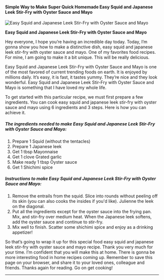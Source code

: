             

#### Simple Way to Make Super Quick Homemade Easy Squid and Japanese Leek Stir-Fry with Oyster Sauce and Mayo

![Easy Squid and Japanese Leek Stir-Fry with Oyster Sauce and Mayo](https://img-global.cpcdn.com/recipes/6557849963462656/751x532cq70/easy-squid-and-japanese-leek-stir-fry-with-oyster-sauce-and-mayo-recipe-main-photo.jpg)

**Easy Squid and Japanese Leek Stir-Fry with Oyster Sauce and Mayo**

Hey everyone, I hope you’re having an incredible day today. Today, I’m gonna show you how to make a distinctive dish, easy squid and japanese leek stir-fry with oyster sauce and mayo. One of my favorites food recipes. For mine, I am going to make it a bit unique. This will be really delicious.

Easy Squid and Japanese Leek Stir-Fry with Oyster Sauce and Mayo is one of the most favored of current trending foods on earth. It is enjoyed by millions daily. It’s easy, it is fast, it tastes yummy. They’re nice and they look wonderful. Easy Squid and Japanese Leek Stir-Fry with Oyster Sauce and Mayo is something that I have loved my whole life.

To get started with this particular recipe, we must first prepare a few ingredients. You can cook easy squid and japanese leek stir-fry with oyster sauce and mayo using 6 ingredients and 3 steps. Here is how you can achieve it.

##### The ingredients needed to make Easy Squid and Japanese Leek Stir-Fry with Oyster Sauce and Mayo:

1.  Prepare 1 Squid (without the tentacles)
2.  Prepare 1 Japanese leek
3.  Get 1 tbsp Mayonnaise
4.  Get 1 clove Grated garlic
5.  Make ready 1 tbsp Oyster sauce
6.  Get 1 Shichimi spice

##### Instructions to make Easy Squid and Japanese Leek Stir-Fry with Oyster Sauce and Mayo:

1.  Remove the entrails from the squid. Slice into rounds without peeling off its skin (you can also cooks the insides if you'd like). Julienne the leek on the diagonal.
2.  Put all the ingredients except for the oyster sauce into the frying pan. Mix, and stir-fry over medium heat. When the Japanese leek softens, add the oyster sauce and continue to stir-fry.
3.  Mix well to finish. Scatter some shichimi spice and enjoy as a drinking appetizer!

So that’s going to wrap it up for this special food easy squid and japanese leek stir-fry with oyster sauce and mayo recipe. Thank you very much for your time. I’m confident that you will make this at home. There is gonna be more interesting food in home recipes coming up. Remember to save this page on your browser, and share it to your loved ones, colleague and friends. Thanks again for reading. Go on get cooking!

* * *